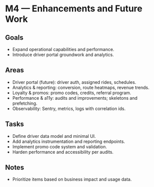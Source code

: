 # M4 — Enhancements and Future Work

## Goals

- Expand operational capabilities and performance.
- Introduce driver portal groundwork and analytics.

## Areas

- Driver portal (future): driver auth, assigned rides, schedules.
- Analytics & reporting: conversion, route heatmaps, revenue trends.
- Loyalty & promos: promo codes, credits, referral program.
- Performance & a11y: audits and improvements; skeletons and prefetching.
- Observability: Sentry, metrics, logs with correlation ids.

## Tasks

- Define driver data model and minimal UI.
- Add analytics instrumentation and reporting endpoints.
- Implement promo code system and validation.
- Harden performance and accessibility per audits.

## Notes

- Prioritize items based on business impact and usage data.


